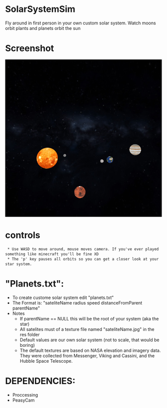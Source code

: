 # SolarSystemSim
Fly around in first person in your own custom solar system. Watch moons orbit plants and planets orbit the sun

# Screenshot

![Alt text](res/screenshot.PNG?raw=true)

# controls
     * Use WASD to move around, mouse moves camera. If you've ever played something like minecraft you'll be fine XD
     * The 'p' key pauses all orbits so you can get a closer look at your star system.

# "Planets.txt":
 * To create custome solar system edit "planets.txt"
 * The Format is: "sateliteName radius speed distanceFromParent parentName"
 * Notes
      * If parentName == NULL this will be the root of your system (aka the star)
      * All satelites must of a texture file named "sateliteName.jpg" in the res folder
      * Default values are our own solar system (not to scale, that would be boring)
      * The default textures are based on NASA elevation and imagery data. They were collected from Messenger, Viking and Cassini, and the Hubble Space Telescope.
  
# DEPENDENCIES:
  * Proccessing
  * PeasyCam
